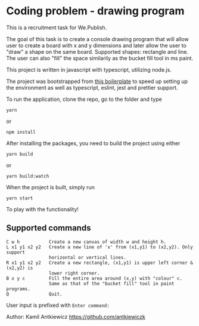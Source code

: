 # Coding problem - drawing program

This is a recruitment task for We.Publish.

The goal of this task is to create a console drawing program that will allow user to create a board with x and y
dimensions and later allow the user to "draw" a shape on the same board. Supported shapes: rectangle and line.
The user can also "fill" the space similarily as the bucket fill tool in ms paint.

This project is written in javascript with typescript, utilizing node.js.

The project was bootstrapped from [this boilerplate](https://github.com/jsynowiec/node-typescript-boilerplate)
to speed up setting up the environment as well as typescript, eslint, jest and prettier support.

To run the application, clone the repo, go to the folder and type

```
yarn
```
or
```
npm install
```
After installing the packages, you need to build the project using either
```
yarn build
```
or
```
yarn build:watch
```
When the project is built, simply run
```
yarn start
```
To play with the functionality!

## Supported commands

```
C w h           Create a new canvas of width w and height h.
L x1 y1 x2 y2   Create a new line of 'x' from (x1,y1) to (x2,y2). Only support 
                horizontal or vertical lines.
R x1 y1 x2 y2   Create a new rectangle, (x1,y1) is upper left corner & (x2,y2) is 
                lower right corner.
B x y c         Fill the entire area around (x,y) with "colour" c.
                Same as that of the "bucket fill" tool in paint programs.
Q               Quit.
```

User input is prefixed with `Enter command: `

Author: Kamil Antkiewicz https://github.com/antkiewiczk